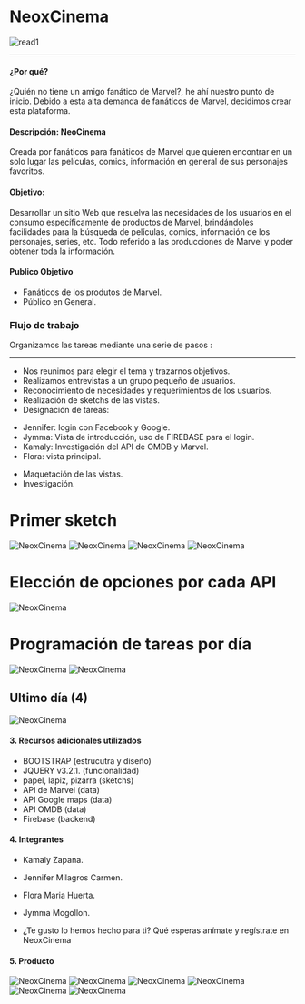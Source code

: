 # NeoxCinema

![read1](https://user-images.githubusercontent.com/32285958/38003206-12f77d4c-31fc-11e8-9dbc-bc6f1c422532.png)

***

#### ¿Por qué? 
¿Quién no tiene un amigo fanático de Marvel?, he ahí nuestro punto de inicio. Debido a esta alta demanda de fanáticos de Marvel, decidimos crear esta plataforma.

#### Descripción: NeoCinema 
Creada por fanáticos para fanáticos de Marvel que quieren encontrar en un solo lugar las películas, comics, información en general de sus personajes favoritos.

#### Objetivo:
Desarrollar un sitio Web que resuelva las necesidades de los usuarios en el consumo específicamente de productos de Marvel, brindándoles facilidades para la búsqueda de películas, comics, información de los personajes, series, etc. Todo referido a las producciones de Marvel y poder obtener toda la información.

#### Publico Objetivo
 + Fanáticos de los produtos de Marvel.
 + Público en General.


### Flujo de trabajo

Organizamos las tareas  mediante una serie de pasos :

---
+  Nos reunimos para elegir el tema y trazarnos objetivos.
+  Realizamos entrevistas a un grupo pequeño de usuarios.
+ Reconocimiento de necesidades y requerimientos de los usuarios.
+  Realización de  sketchs de las vistas.  
+  Designación de tareas:
- Jennifer: login con Facebook y Google.
- Jymma: Vista de introducción, uso de FIREBASE para el login.
- Kamaly: Investigación del API de OMDB y Marvel.
- Flora: vista principal.
+  Maquetación de las vistas.
+  Investigación.

# Primer sketch
![NeoxCinema](assets/images/sk.jpg)
![NeoxCinema](assets/images/sket1.jpg)
![NeoxCinema](assets/images/sket.jpg)
![NeoxCinema](assets/images/skecth.jpg)


# Elección de opciones por cada API
![NeoxCinema](assets/images/pizarra.jpeg)
# Programación de tareas por día
![NeoxCinema](assets/images/dia1.jpeg)
![NeoxCinema](assets/images/dia3.jpeg)
## Ultimo día (4)
![NeoxCinema](assets/images/dia4.jpeg)


#### 3. Recursos adicionales utilizados
* BOOTSTRAP (estrucutra y diseño)
* JQUERY v3.2.1. (funcionalidad)
* papel, lapiz, pizarra (sketchs)
* API de Marvel (data)
* API Google maps (data)
* API OMDB  (data)
* Firebase (backend)

#### 4. Integrantes
* Kamaly Zapana.
* Jennifer Milagros Carmen.
* Flora Maria Huerta.
* Jymma Mogollon.

* ¿Te gusto lo hemos hecho para ti? Qué esperas anímate y regístrate en NeoxCinema

#### 5. Producto
![NeoxCinema](assets/images/read1.png)
![NeoxCinema](assets/images/read2.png)
![NeoxCinema](assets/images/read3.png)
![NeoxCinema](assets/images/read4.png)
![NeoxCinema](assets/images/read5.png)
![NeoxCinema](assets/images/read6.png)

